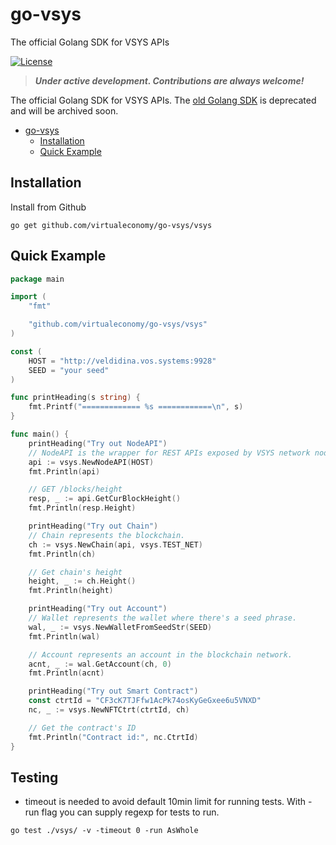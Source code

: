 # go-vsys
The official Golang SDK for VSYS APIs

[![License](https://img.shields.io/badge/License-BSD_4--Clause-green.svg)](./LICENSE)

> ***Under active development. Contributions are always welcome!***

The official Golang SDK for VSYS APIs. The [old Golang SDK](https://github.com/virtualeconomy/go-v-sdk) is deprecated and will be archived soon.

- [go-vsys](#go-vsys)
  - [Installation](#installation)
  - [Quick Example](#quick-example)

## Installation

Install from Github

```
go get github.com/virtualeconomy/go-vsys/vsys
```

## Quick Example

```go
package main

import (
	"fmt"

	"github.com/virtualeconomy/go-vsys/vsys"
)

const (
	HOST = "http://veldidina.vos.systems:9928"
	SEED = "your seed"
)

func printHeading(s string) {
	fmt.Printf("============= %s ============\n", s)
}

func main() {
	printHeading("Try out NodeAPI")
	// NodeAPI is the wrapper for REST APIs exposed by VSYS network nodes.
	api := vsys.NewNodeAPI(HOST)
	fmt.Println(api)

	// GET /blocks/height
	resp, _ := api.GetCurBlockHeight()
	fmt.Println(resp.Height)

	printHeading("Try out Chain")
	// Chain represents the blockchain.
	ch := vsys.NewChain(api, vsys.TEST_NET)
	fmt.Println(ch)

	// Get chain's height
	height, _ := ch.Height()
	fmt.Println(height)

	printHeading("Try out Account")
	// Wallet represents the wallet where there's a seed phrase.
	wal, _ := vsys.NewWalletFromSeedStr(SEED)
	fmt.Println(wal)

	// Account represents an account in the blockchain network.
	acnt, _ := wal.GetAccount(ch, 0)
	fmt.Println(acnt)

	printHeading("Try out Smart Contract")
	const ctrtId = "CF3cK7TJFfw1AcPk74osKyGeGxee6u5VNXD"
	nc, _ := vsys.NewNFTCtrt(ctrtId, ch)

	// Get the contract's ID
	fmt.Println("Contract id:", nc.CtrtId)
}
```

## Testing

- timeout is needed to avoid default 10min limit for running tests. With -run flag you can supply regexp for tests to run.
```
go test ./vsys/ -v -timeout 0 -run AsWhole
```
